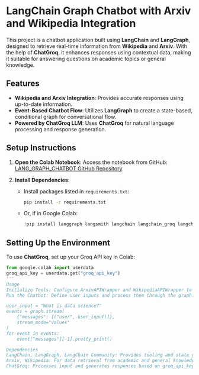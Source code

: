 # LangChain Graph Chatbot with Arxiv and Wikipedia Integration

This project is a chatbot application built using **LangChain** and **LangGraph**, designed to retrieve real-time information from **Wikipedia** and **Arxiv**. With the help of **ChatGroq**, it enhances responses using contextual data, making it suitable for answering questions on academic topics or general knowledge.

## Features

- **Wikipedia and Arxiv Integration**: Provides accurate responses using up-to-date information.
- **Event-Based Chatbot Flow**: Utilizes **LangGraph** to create a state-based, conditional graph for conversational flow.
- **Powered by ChatGroq LLM**: Uses **ChatGroq** for natural language processing and response generation.

## Setup Instructions

1. **Open the Colab Notebook**: Access the notebook from GitHub: [LANG_GRAPH_CHATBOT GitHub Repository](https://github.com/DarshanG12/LANG_GRAPH_CHATBOT.git).

2. **Install Dependencies**:
   - Install packages listed in `requirements.txt`:
     ```bash
     pip install -r requirements.txt
     ```
   - Or, if in Google Colab:
     ```python
     !pip install langgraph langsmith langchain langchain_groq langchain_community arxiv wikipedia
     ```

## Setting Up the Environment

To use **ChatGroq**, set up your Groq API key in Colab:
```python
from google.colab import userdata
groq_api_key = userdata.get("groq_api_key")
'''
Usage
Initialize Tools: Configure ArxivAPIWrapper and WikipediaAPIWrapper to retrieve top results.
Run the Chatbot: Define user inputs and process them through the graph. For example:

user_input = "What is data science?"
events = graph.stream(
    {"messages": [("user", user_input)]},
    stream_mode="values"
)
for event in events:
    event["messages"][-1].pretty_print()

Dependencies
LangChain, LangGraph, LangChain Community: Provides tooling and state graph flow.
Arxiv, Wikipedia: For data retrieval from academic and general knowledge sources.
ChatGroq: Processes input and generates responses based on groq_api_key.
